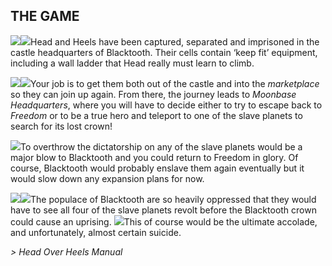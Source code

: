## THE GAME

![](texture-heels.walking.right.2)![](texture-animated-head.idle.towards?float-right)Head and Heels have been captured, separated and imprisoned in the castle
headquarters of Blacktooth. Their cells contain ‘keep fit’ equipment, including
a wall ladder that Head really must learn to climb.

![](texture-market.wall.fruits.left?bg-pureBlack)![](texture-moonbase.wall.window2.away?bg-pureBlack&float-right)Your job is to get them both
out of the castle and into the *marketplace* so they can join up again. From
there, the journey leads to *Moonbase Headquarters*, where you will have to decide
either to try to escape back to *Freedom* or to be a true hero and teleport to one
of the slave planets to search for its lost crown!

![](texture-crown.bookworld?clear-left)To overthrow the dictatorship on any of the slave planets would be a major blow
to Blacktooth and you could return to Freedom in glory. Of course, Blacktooth
would probably enslave them again eventually but it would slow down any
expansion plans for now.


![](texture-cyberman.towards?float-right&relative&z-topSprite)![](texture-animated-bubbles.cold?float-right&clear-right&relative&bottom-bottomStackPullup)The populace of Blacktooth are so heavily oppressed
that they would have to see all four of the slave planets revolt before the
Blacktooth crown could cause an uprising. ![](texture-animated-turtle.right)This of course would be the ultimate
accolade, and unfortunately, almost certain suicide.

*> Head Over Heels Manual*
